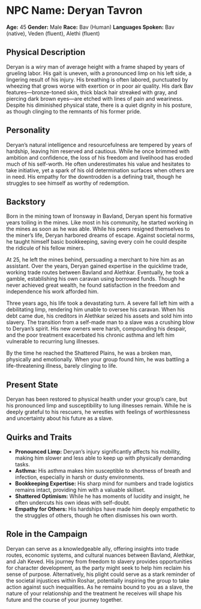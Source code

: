 # NPC Name: Deryan Tavron

**Age:** 45
**Gender:** Male
**Race:** Bav (Human)
**Languages Spoken:** Bav (native), Veden (fluent), Alethi (fluent)

## Physical Description
Deryan is a wiry man of average height with a frame shaped by years of grueling labor. His gait is uneven, with a pronounced limp on his left side, a lingering result of his injury. His breathing is often labored, punctuated by wheezing that grows worse with exertion or in poor air quality. His dark Bav features—bronze-toned skin, thick black hair streaked with gray, and piercing dark brown eyes—are etched with lines of pain and weariness. Despite his diminished physical state, there is a quiet dignity in his posture, as though clinging to the remnants of his former pride.

## Personality
Deryan’s natural intelligence and resourcefulness are tempered by years of hardship, leaving him reserved and cautious. While he once brimmed with ambition and confidence, the loss of his freedom and livelihood has eroded much of his self-worth. He often underestimates his value and hesitates to take initiative, yet a spark of his old determination surfaces when others are in need. His empathy for the downtrodden is a defining trait, though he struggles to see himself as worthy of redemption.

## Backstory
Born in the mining town of Ironsway in Bavland, Deryan spent his formative years toiling in the mines. Like most in his community, he started working in the mines as soon as he was able. While his peers resigned themselves to the miner’s life, Deryan harbored dreams of escape. Against societal norms, he taught himself basic bookkeeping, saving every coin he could despite the ridicule of his fellow miners.

At 25, he left the mines behind, persuading a merchant to hire him as an assistant. Over the years, Deryan gained expertise in the quicklime trade, working trade routes between Bavland and Alethkar. Eventually, he took a gamble, establishing his own caravan using borrowed funds. Though he never achieved great wealth, he found satisfaction in the freedom and independence his work afforded him.

Three years ago, his life took a devastating turn. A severe fall left him with a debilitating limp, rendering him unable to oversee his caravan. When his debt came due, his creditors in Alethkar seized his assets and sold him into slavery. The transition from a self-made man to a slave was a crushing blow to Deryan’s spirit. His new owners were harsh, compounding his despair, and the poor treatment exacerbated his chronic asthma and left him vulnerable to recurring lung illnesses.

By the time he reached the Shattered Plains, he was a broken man, physically and emotionally. When your group found him, he was battling a life-threatening illness, barely clinging to life.

## Present State
Deryan has been restored to physical health under your group’s care, but his pronounced limp and susceptibility to lung illnesses remain. While he is deeply grateful to his rescuers, he wrestles with feelings of worthlessness and uncertainty about his future as a slave.

## Quirks and Traits
- **Pronounced Limp:** Deryan’s injury significantly affects his mobility, making him slower and less able to keep up with physically demanding tasks.
- **Asthma:** His asthma makes him susceptible to shortness of breath and infection, especially in harsh or dusty environments.
- **Bookkeeping Expertise:** His sharp mind for numbers and trade logistics remains intact, providing him with a valuable skillset.
- **Shattered Optimism:** While he has moments of lucidity and insight, he often undercuts his own ideas with self-doubt.
- **Empathy for Others:** His hardships have made him deeply empathetic to the struggles of others, though he often dismisses his own worth.

## Role in the Campaign
Deryan can serve as a knowledgeable ally, offering insights into trade routes, economic systems, and cultural nuances between Bavland, Alethkar, and Jah Keved. His journey from freedom to slavery provides opportunities for character development, as the party might seek to help him reclaim his sense of purpose. Alternatively, his plight could serve as a stark reminder of the societal injustices within Roshar, potentially inspiring the group to take action against such inequalities. As he remains bound to you as a slave, the nature of your relationship and the treatment he receives will shape his future and the course of your journey together.
